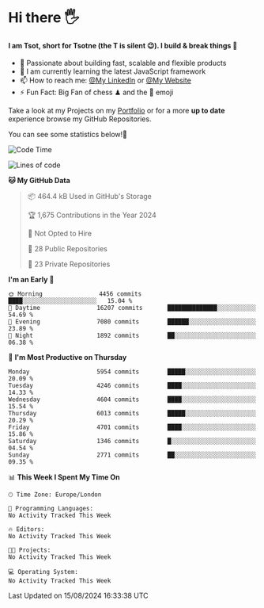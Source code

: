 # Hi there :raised_hand_with_fingers_splayed:
#### I am Tsot, short for Tsotne (the T is silent :wink:). I build & break things :space_invader:
- :telescope: Passionate about building fast, scalable and flexible products
- :seedling: I am currently learning the latest JavaScript framework 
- :mailbox: How to reach me: [@My LinkedIn](https://www.linkedin.com/in/tsotne-gvadzabia/) or [@My Website](https://tsotne.co.uk/contact)
- :zap: Fun Fact: Big Fan of chess ♟ and the 👾 emoji

Take a look at my Projects on my [Portfolio](https://tsotne.co.uk/) or for a more **up to date** experience browse my GitHub Repositories.

You can see some statistics below!:space_invader:
<!--START_SECTION:waka-->
![Code Time](http://img.shields.io/badge/Code%20Time-761%20hrs%202%20mins-blue)

![Lines of code](https://img.shields.io/badge/From%20Hello%20World%20I%27ve%20Written-11.6%20million%20lines%20of%20code-blue)

**🐱 My GitHub Data** 

> 📦 464.4 kB Used in GitHub's Storage 
 > 
> 🏆 1,675 Contributions in the Year 2024
 > 
> 🚫 Not Opted to Hire
 > 
> 📜 28 Public Repositories 
 > 
> 🔑 23 Private Repositories 
 > 
**I'm an Early 🐤** 

```text
🌞 Morning                4456 commits        ████░░░░░░░░░░░░░░░░░░░░░   15.04 % 
🌆 Daytime                16207 commits       ██████████████░░░░░░░░░░░   54.69 % 
🌃 Evening                7080 commits        ██████░░░░░░░░░░░░░░░░░░░   23.89 % 
🌙 Night                  1892 commits        ██░░░░░░░░░░░░░░░░░░░░░░░   06.38 % 
```
📅 **I'm Most Productive on Thursday** 

```text
Monday                   5954 commits        █████░░░░░░░░░░░░░░░░░░░░   20.09 % 
Tuesday                  4246 commits        ████░░░░░░░░░░░░░░░░░░░░░   14.33 % 
Wednesday                4604 commits        ████░░░░░░░░░░░░░░░░░░░░░   15.54 % 
Thursday                 6013 commits        █████░░░░░░░░░░░░░░░░░░░░   20.29 % 
Friday                   4701 commits        ████░░░░░░░░░░░░░░░░░░░░░   15.86 % 
Saturday                 1346 commits        █░░░░░░░░░░░░░░░░░░░░░░░░   04.54 % 
Sunday                   2771 commits        ██░░░░░░░░░░░░░░░░░░░░░░░   09.35 % 
```


📊 **This Week I Spent My Time On** 

```text
🕑︎ Time Zone: Europe/London

💬 Programming Languages: 
No Activity Tracked This Week

🔥 Editors: 
No Activity Tracked This Week

🐱‍💻 Projects: 
No Activity Tracked This Week

💻 Operating System: 
No Activity Tracked This Week
```


 Last Updated on 15/08/2024 16:33:38 UTC
<!--END_SECTION:waka-->

